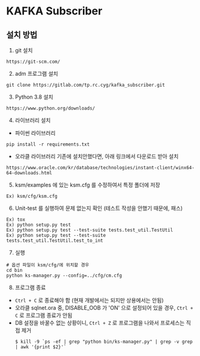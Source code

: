 # KAFKA Subscriber
## 설치 방법
1. git 설치
```
https://git-scm.com/
```

2. adm 프로그램 설치
```
git clone https://gitlab.com/tp.rc.cyg/kafka_subscriber.git
```

3. Python 3.8 설치
```
https://www.python.org/downloads/
```

4. 라이브러리 설치
- 파이썬 라이브러리
```
pip install -r requirements.txt
```

- 오라클 라이브러리
기존에 설치안했다면, 아래 링크에서 다운로드 받아 설치
```
https://www.oracle.com/kr/database/technologies/instant-client/winx64-64-downloads.html
```

5. ksm/examples 에 있는 ksm.cfg 를 수정하여서 특정 폴더에 저장
```
Ex) ksm/cfg/ksm.cfg
```

6. Unit-test 를 실행하여 문제 없는지 확인 (테스트 작성을 안했기 때문에, 패스)
```
Ex) tox
Ex) python setup.py test
Ex) python setup.py test --test-suite tests.test_util.TestUtil
Ex) python setup.py test --test-suite tests.test_util.TestUtil.test_to_int

```

7. 실행
```
# 옵션 파일이 ksm/cfg/에 위치할 경우
cd bin
python ks-manager.py --config=../cfg/cm.cfg
```

8. 프로그램 종료
- `Ctrl + C` 로 종료해야 함 (현재 개발에서는 되지만 상용에서는 안됨)
- 오라클 sqlnet.ora 중,  DISABLE_OOB 가 'ON' 으로 설정되어 있을 경우, `Ctrl + C` 로 프로그램 종료가 안됨 
- DB 설정을 바꿀수 없는 상황이니, `Ctrl + Z` 로 프로그램을 나와서 프로세스는 직접 제거
    ```
    $ kill -9 `ps -ef | grep "python bin/ks-manager.py" | grep -v grep | awk '{print $2}'`
    ```